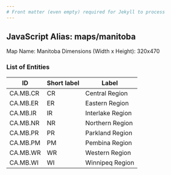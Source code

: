 ```yaml
---
# Front matter (even empty) required for Jekyll to process
---
```


## JavaScript Alias: maps/manitoba

Map Name: Manitoba
Dimensions (Width x Height): 320x470





### List of Entities

ID | Short label | Label
---|---|---|
CA.MB.CR|CR|Central Region
CA.MB.ER|ER|Eastern Region
CA.MB.IR|IR|Interlake Region
CA.MB.NR|NR|Northern Region
CA.MB.PR|PR|Parkland Region
CA.MB.PM|PM|Pembina Region
CA.MB.WR|WR|Western Region
CA.MB.WI|WI|Winnipeq Region


